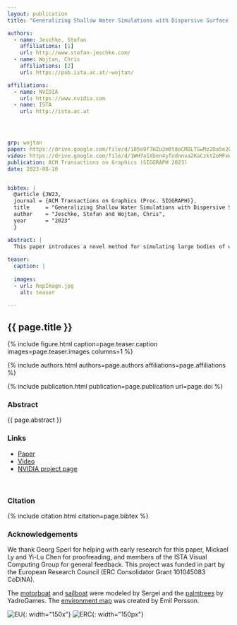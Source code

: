 ```yaml
---
layout: publication
title: "Generalizing Shallow Water Simulations with Dispersive Surface Waves"

authors:
  - name: Jeschke, Stefan
    affiliations: [1]
    url: http://www.stefan-jeschke.com/
  - name: Wojtan, Chris
    affiliations: [2]
    url: https://pub.ista.ac.at/~wojtan/

affiliations:
  - name: NVIDIA	
    url: https://www.nvidia.com
  - name: ISTA
    url: http://ista.ac.at




grp: wojtan
paper: https://drive.google.com/file/d/105e9f7HZu2m0t8oCMOLTGwMz2Oa5e2Gh/view
video: https://drive.google.com/file/d/1WH7a1Xben4yfndnnva2KaCzktZoMFxWT/view
publication: ACM Transactions on Graphics (SIGGRAPH 2023)
date: 2023-08-10


bibtex: |
  @article {JW23,
  journal = {ACM Transactions on Graphics (Proc. SIGGRAPH)}, 
  title     = "Generalizing Shallow Water Simulations with Dispersive Surface Waves",
  author    = "Jeschke, Stefan and Wojtan, Chris",
  year      = "2023"
  }

abstract: |
  This paper introduces a novel method for simulating large bodies of water as a height field. At the start of each time step, we partition the waves into a <i>bulk flow</i> (which approximately satisfies the assumptions of the shallow water equations) and <i>surface waves</i> (which approximately satisfy the assumptions of Airy wave theory). We then solve the two wave regimes separately using appropriate state-of-the-art techniques, and re-combine the resulting wave velocities at the end of each step. This strategy leads to the first heightfield wave model capable of simulating complex interactions between both deep and shallow water effects, like the waves from a boat wake sloshing up onto a beach, or a dam break producing wave interference patterns and eddies. We also analyze the numerical dispersion created by our method and derive an <i>exact</i> correction factor for waves at a constant water depth, giving us a numerically perfect re-creation of theoretical water wave dispersion patterns.
  
teaser:
  caption: |
    
  images:
  - url: RepImage.jpg
    alt: teaser

---
```


## {{ page.title }}

{% include figure.html caption=page.teaser.caption images=page.teaser.images columns=1 %}

{% include authors.html authors=page.authors affiliations=page.affiliations %}

{% include publication.html publication=page.publication url=page.doi %}


### Abstract

{{ page.abstract }}

### Links

* [Paper](https://drive.google.com/file/d/105e9f7HZu2m0t8oCMOLTGwMz2Oa5e2Gh/view)
* [Video](https://drive.google.com/file/d/1WH7a1Xben4yfndnnva2KaCzktZoMFxWT/view)
* [NVIDIA project page](https://research.nvidia.com/labs/prl/shallow-water-simulation/)

<br>

### Citation

{% include citation.html citation=page.bibtex %}

### Acknowledgements

We thank Georg Sperl for helping with early research for this paper, Mickael Ly and Yi-Lu Chen for proofreading, and members of the ISTA Visual Computing Group for general feedback. This project was funded in part by the European Research Council (ERC Consolidator Grant 101045083 CoDiNA).

The <a href="https://sketchfab.com/3d-models/yacht-0dd451f295d049cea20c17d3ffa87ee3">motorboat</a> and <a href="https://sketchfab.com/3d-models/sailboat-76d0b1e24be14d2f9a524bfce3001aeb">sailboat</a> were modeled by Sergei and the <a href="https://sketchfab.com/3d-models/palm-trees-55690379305145488e20afb05fc687e6">palmtrees</a> by YadroGames. The <a href="https://www.humus.name/index.php?page=Textures&ID=100">environment map</a> was created by Emil Persson.

![EU](flag_yellow_low.jpg){: width="150x"}
![ERC](LOGO-ERC.jpg){: width="150px"}